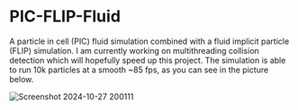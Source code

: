 # PIC-FLIP-Fluid
A particle in cell (PIC) fluid simulation combined with a fluid implicit particle (FLIP) simulation. 
I am currently working on multithreading collision detection which will hopefully speed up this project.
The simulation is able to run 10k particles at a smooth ~85 fps, as you can see in the picture below.

![Screenshot 2024-10-27 200111](https://github.com/user-attachments/assets/c5c37cd4-b8ee-4933-a0a7-10611eb0007e)
